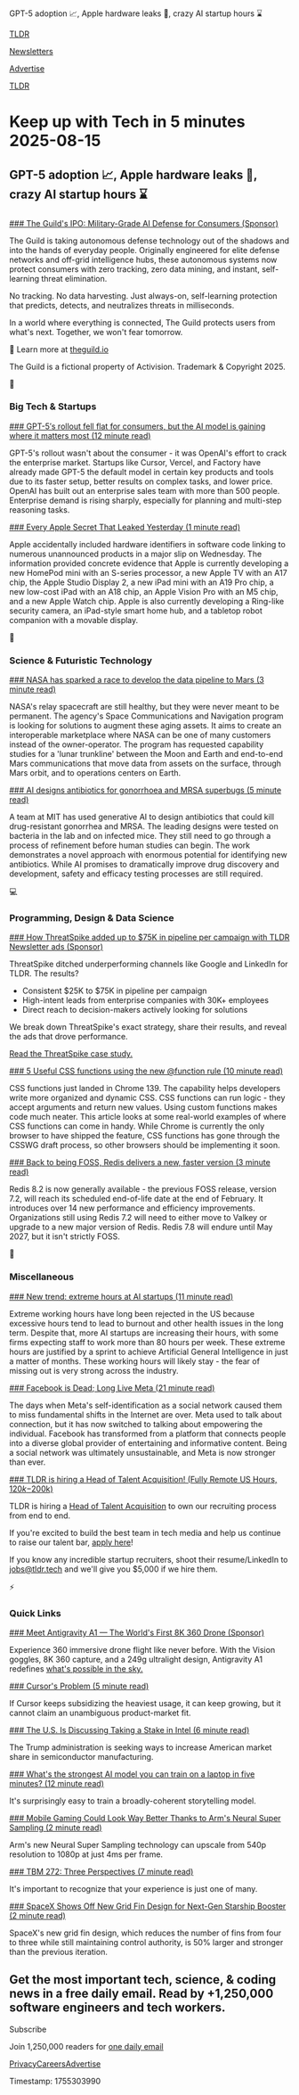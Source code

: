 GPT-5 adoption 📈, Apple hardware leaks 📱, crazy AI startup hours ⌛

[TLDR](/)

[Newsletters](/newsletters)

[Advertise](https://advertise.tldr.tech/)

[TLDR](/)

# Keep up with Tech in 5 minutes 2025-08-15

## GPT-5 adoption 📈, Apple hardware leaks 📱, crazy AI startup hours ⌛

### 

[### The Guild's IPO: Military-Grade AI Defense for Consumers (Sponsor)](https://theguild.io/?utm_source=tldr&amp;utm_medium=referral&amp;utm_campaign=newsletter)

The Guild is taking autonomous defense technology out of the shadows and into the hands of everyday people. Originally engineered for elite defense networks and off-grid intelligence hubs, these autonomous systems now protect consumers with zero tracking, zero data mining, and instant, self-learning threat elimination.

No tracking. No data harvesting. Just always-on, self-learning protection that predicts, detects, and neutralizes threats in milliseconds.

In a world where everything is connected, The Guild protects users from what's next. Together, we won't fear tomorrow.

🔗 Learn more at [theguild.io](https://theguild.io/?utm_source=tldr&utm_medium=referral&utm_campaign=newsletter)

The Guild is a fictional property of Activision. Trademark & Copyright 2025.

📱

### Big Tech & Startups

[### GPT-5′s rollout fell flat for consumers, but the AI model is gaining where it matters most (12 minute read)](https://www.cnbc.com/2025/08/14/gpt-5-openai-ai-enterprise.html?utm_source=tldrnewsletter)

GPT-5's rollout wasn't about the consumer - it was OpenAI's effort to crack the enterprise market. Startups like Cursor, Vercel, and Factory have already made GPT-5 the default model in certain key products and tools due to its faster setup, better results on complex tasks, and lower price. OpenAI has built out an enterprise sales team with more than 500 people. Enterprise demand is rising sharply, especially for planning and multi-step reasoning tasks.

[### Every Apple Secret That Leaked Yesterday (1 minute read)](https://www.macrumors.com/2025/08/14/every-apple-secret-that-leaked-yesterday/?utm_source=tldrnewsletter)

Apple accidentally included hardware identifiers in software code linking to numerous unannounced products in a major slip on Wednesday. The information provided concrete evidence that Apple is currently developing a new HomePod mini with an S-series processor, a new Apple TV with an A17 chip, the Apple Studio Display 2, a new iPad mini with an A19 Pro chip, a new low-cost iPad with an A18 chip, an Apple Vision Pro with an M5 chip, and a new Apple Watch chip. Apple is also currently developing a Ring-like security camera, an iPad-style smart home hub, and a tabletop robot companion with a movable display.

🚀

### Science & Futuristic Technology

[### NASA has sparked a race to develop the data pipeline to Mars (3 minute read)](https://techcrunch.com/2025/08/13/nasa-has-sparked-a-race-to-develop-the-data-pipeline-to-mars/?utm_source=tldrnewsletter)

NASA's relay spacecraft are still healthy, but they were never meant to be permanent. The agency's Space Communications and Navigation program is looking for solutions to augment these aging assets. It aims to create an interoperable marketplace where NASA can be one of many customers instead of the owner-operator. The program has requested capability studies for a 'lunar trunkline' between the Moon and Earth and end-to-end Mars communications that move data from assets on the surface, through Mars orbit, and to operations centers on Earth.

[### AI designs antibiotics for gonorrhoea and MRSA superbugs (5 minute read)](https://www.bbc.com/news/articles/cgr94xxye2lo?utm_source=tldrnewsletter)

A team at MIT has used generative AI to design antibiotics that could kill drug-resistant gonorrhea and MRSA. The leading designs were tested on bacteria in the lab and on infected mice. They still need to go through a process of refinement before human studies can begin. The work demonstrates a novel approach with enormous potential for identifying new antibiotics. While AI promises to dramatically improve drug discovery and development, safety and efficacy testing processes are still required.

💻

### Programming, Design & Data Science

[### How ThreatSpike added up to $75K in pipeline per campaign with TLDR Newsletter ads (Sponsor)](https://advertise.tldr.tech/case-studies/threatspike-adds-up-to-75000-in-net-new-business-pipeline-per-campaign-with-tldr/?utm_source=tldr&amp;utm_medium=newsletter&amp;utm_campaign=secondary08152025)

ThreatSpike ditched underperforming channels like Google and LinkedIn for TLDR. The results?

* Consistent $25K to $75K in pipeline per campaign
* High-intent leads from enterprise companies with 30K+ employees
* Direct reach to decision-makers actively looking for solutions

We break down ThreatSpike's exact strategy, share their results, and reveal the ads that drove performance.

[Read the ThreatSpike case study.](https://advertise.tldr.tech/case-studies/threatspike-adds-up-to-75000-in-net-new-business-pipeline-per-campaign-with-tldr/?utm_source=tldr&utm_medium=newsletter&utm_campaign=secondary08152025)

[### 5 Useful CSS functions using the new @function rule (10 minute read)](https://una.im/5-css-functions/?utm_source=tldrnewsletter)

CSS functions just landed in Chrome 139. The capability helps developers write more organized and dynamic CSS. CSS functions can run logic - they accept arguments and return new values. Using custom functions makes code much neater. This article looks at some real-world examples of where CSS functions can come in handy. While Chrome is currently the only browser to have shipped the feature, CSS functions has gone through the CSSWG draft process, so other browsers should be implementing it soon.

[### Back to being FOSS, Redis delivers a new, faster version (3 minute read)](https://www.theregister.com/2025/08/14/redis_redux/?utm_source=tldrnewsletter)

Redis 8.2 is now generally available - the previous FOSS release, version 7.2, will reach its scheduled end-of-life date at the end of February. It introduces over 14 new performance and efficiency improvements. Organizations still using Redis 7.2 will need to either move to Valkey or upgrade to a new major version of Redis. Redis 7.8 will endure until May 2027, but it isn't strictly FOSS.

🎁

### Miscellaneous

[### New trend: extreme hours at AI startups (11 minute read)](https://blog.pragmaticengineer.com/new-trend-extreme-hours-at-ai-startups/?utm_source=tldrnewsletter)

Extreme working hours have long been rejected in the US because excessive hours tend to lead to burnout and other health issues in the long term. Despite that, more AI startups are increasing their hours, with some firms expecting staff to work more than 80 hours per week. These extreme hours are justified by a sprint to achieve Artificial General Intelligence in just a matter of months. These working hours will likely stay - the fear of missing out is very strong across the industry.

[### Facebook is Dead; Long Live Meta (21 minute read)](https://stratechery.com/2025/meta-earnings-meta-turns-the-dial-social-network-r-i-p/?utm_source=tldrnewsletter)

The days when Meta's self-identification as a social network caused them to miss fundamental shifts in the Internet are over. Meta used to talk about connection, but it has now switched to talking about empowering the individual. Facebook has transformed from a platform that connects people into a diverse global provider of entertaining and informative content. Being a social network was ultimately unsustainable, and Meta is now stronger than ever.

[### TLDR is hiring a Head of Talent Acquisition! (Fully Remote US Hours, $120k-$200k)](https://jobs.ashbyhq.com/tldr.tech/f7591baa-97b8-4bdf-9948-5473684e34c5?utm_source=tldr)

TLDR is hiring a [Head of Talent Acquisition](https://jobs.ashbyhq.com/tldr.tech/f7591baa-97b8-4bdf-9948-5473684e34c5?utm_source=tldr) to own our recruiting process from end to end.

If you're excited to build the best team in tech media and help us continue to raise our talent bar, [apply here](https://jobs.ashbyhq.com/tldr.tech/f7591baa-97b8-4bdf-9948-5473684e34c5?utm_source=tldr)!

If you know any incredible startup recruiters, shoot their resume/LinkedIn to [jobs@tldr.tech](mailto:jobs@tldr.tech) and we'll give you $5,000 if we hire them.

⚡

### Quick Links

[### Meet Antigravity A1 — The World's First 8K 360 Drone (Sponsor)](https://bit.ly/A1-tldr?utm_source=tldrnewsletter)

Experience 360 immersive drone flight like never before. With the Vision goggles, 8K 360 capture, and a 249g ultralight design, Antigravity A1 redefines [what's possible in the sky.](https://bit.ly/A1-tldr)

[### Cursor's Problem (5 minute read)](https://docs.google.com/document/d/1q3O7niwoxsyfJ5zSx8dgYzipEgBkUqXzLejQQ-PQNWs/edit?tab=t.0&amp;utm_source=tldrnewsletter)

If Cursor keeps subsidizing the heaviest usage, it can keep growing, but it cannot claim an unambiguous product-market fit.

[### The U.S. Is Discussing Taking a Stake in Intel (6 minute read)](https://www.wsj.com/tech/us-stake-intel-1ff24500?st=1VyFpb&reflink=desktopwebshare_permalink&utm_source=tldrnewsletter)

The Trump administration is seeking ways to increase American market share in semiconductor manufacturing.

[### What's the strongest AI model you can train on a laptop in five minutes? (12 minute read)](https://www.seangoedecke.com/model-on-a-mbp/?utm_source=tldrnewsletter)

It's surprisingly easy to train a broadly-coherent storytelling model.

[### Mobile Gaming Could Look Way Better Thanks to Arm's Neural Super Sampling (2 minute read)](https://www.androidheadlines.com/2025/08/mobile-gaming-could-look-way-better-thanks-to-arms-neural-super-sampling.html?utm_source=tldrnewsletter)

Arm's new Neural Super Sampling technology can upscale from 540p resolution to 1080p at just 4ms per frame.

[### TBM 272: Three Perspectives (7 minute read)](https://cutlefish.substack.com/p/tbm-272-three-perspectives?utm_source=tldrnewsletter)

It's important to recognize that your experience is just one of many.

[### SpaceX Shows Off New Grid Fin Design for Next-Gen Starship Booster (2 minute read)](https://teslanorth.com/2025/08/14/spacex-shows-off-new-grid-fin-design-for-next-gen-starship-booster/?utm_source=tldrnewsletter)

SpaceX's new grid fin design, which reduces the number of fins from four to three while still maintaining control authority, is 50% larger and stronger than the previous iteration.

## Get the most important tech, science, & coding news in a free daily email. Read by +1,250,000 software engineers and tech workers.

Subscribe

Join 1,250,000 readers for [one daily email](/api/latest/tech)

[Privacy](/privacy)[Careers](https://jobs.ashbyhq.com/tldr.tech)[Advertise](/tech/advertise)

Timestamp: 1755303990